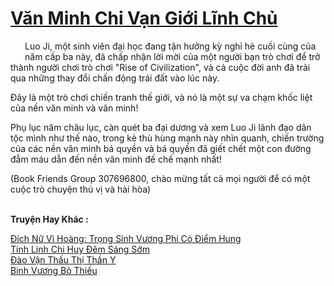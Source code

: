 <a href="https://truyentiki.com/van-minh-chi-van-gioi-linh-chu.33627/" title="Văn Minh Chi Vạn Giới Lĩnh Chủ"><h1>Văn Minh Chi Vạn Giới Lĩnh Chủ</h1></a><div style="display:table"><img align="right" style="float: left; padding: 10px;" src="https://truyentiki.com/images/story/200x260/33627.jpg" alt="">Luo Ji, một sinh viên đại học đang tận hưởng kỳ nghỉ hè cuối cùng của năm cấp ba này, đã chấp nhận lời mời của một người bạn trò chơi để trở thành người chơi trò chơi "Rise of Civilization", và cả cuộc đời anh đã trải qua những thay đổi chấn động trái đất vào lúc này. <p></p> Đây là một trò chơi chiến tranh thế giới, và nó là một sự va chạm khốc liệt của nền văn minh và văn minh! <p></p> Phụ lục năm châu lục, càn quét ba đại dương và xem Luo Ji lãnh đạo dân tộc mình như thế nào, trong kẻ thù hùng mạnh này nhìn quanh, chiến trường của các nền văn minh bá quyền và bá quyền đã giết chết một con đường đẫm máu dẫn đến nền văn minh đế chế mạnh nhất! <p></p> (Book Friends Group 307696800, chào mừng tất cả mọi người để có một cuộc trò chuyện thú vị và hài hòa)</div><p><br><b>Truyện Hay Khác :</b></p><a href="https://truyentiki.com/dich-nu-vi-hoang-trong-sinh-vuong-phi-co-diem-hung.33626/" alt="Đích Nữ Vì Hoàng: Trọng Sinh Vương Phi Có Điểm Hung">Đích Nữ Vì Hoàng: Trọng Sinh Vương Phi Có Điểm Hung</a><br/><a href="https://www.flickr.com/photos/188164041@N05/49977850007/" alt="Tinh Linh Chi Huy Đêm Sáng Sớm">Tinh Linh Chi Huy Đêm Sáng Sớm</a><br/><a href="https://github.com/nownovels/top500/tree/master/truyenhay/33667/" alt="Đào Vận Thấu Thị Thần Y">Đào Vận Thấu Thị Thần Y</a><br/><a href="https://github.com/nownovels/top500/tree/master/truyenhay/33727/" alt="Binh Vương Bỏ Thiếu">Binh Vương Bỏ Thiếu</a><br/>